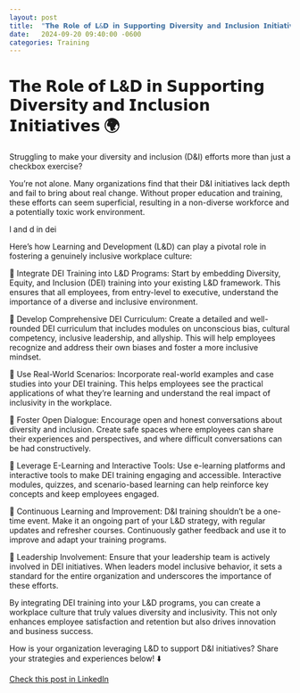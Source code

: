 ```yaml
---
layout: post
title:  "𝗧𝗵𝗲 𝗥𝗼𝗹𝗲 𝗼𝗳 𝗟&𝗗 𝗶𝗻 𝗦𝘂𝗽𝗽𝗼𝗿𝘁𝗶𝗻𝗴 𝗗𝗶𝘃𝗲𝗿𝘀𝗶𝘁𝘆 𝗮𝗻𝗱 𝗜𝗻𝗰𝗹𝘂𝘀𝗶𝗼𝗻 𝗜𝗻𝗶𝘁𝗶𝗮𝘁𝗶𝘃𝗲𝘀 🌍"
date:   2024-09-20 09:40:00 -0600
categories: Training
---
```


# 𝗧𝗵𝗲 𝗥𝗼𝗹𝗲 𝗼𝗳 𝗟&𝗗 𝗶𝗻 𝗦𝘂𝗽𝗽𝗼𝗿𝘁𝗶𝗻𝗴 𝗗𝗶𝘃𝗲𝗿𝘀𝗶𝘁𝘆 𝗮𝗻𝗱 𝗜𝗻𝗰𝗹𝘂𝘀𝗶𝗼𝗻 𝗜𝗻𝗶𝘁𝗶𝗮𝘁𝗶𝘃𝗲𝘀 🌍

Struggling to make your diversity and inclusion (D&I) efforts more than just a checkbox exercise?

You’re not alone. Many organizations find that their D&I initiatives lack depth and fail to bring about real change. Without proper education and training, these efforts can seem superficial, resulting in a non-diverse workforce and a potentially toxic work environment.

l and d in dei

Here’s how Learning and Development (L&D) can play a pivotal role in fostering a genuinely inclusive workplace culture:

📌 Integrate DEI Training into L&D Programs: Start by embedding Diversity, Equity, and Inclusion (DEI) training into your existing L&D framework. This ensures that all employees, from entry-level to executive, understand the importance of a diverse and inclusive environment.

📌 Develop Comprehensive DEI Curriculum: Create a detailed and well-rounded DEI curriculum that includes modules on unconscious bias, cultural competency, inclusive leadership, and allyship. This will help employees recognize and address their own biases and foster a more inclusive mindset.

📌 Use Real-World Scenarios: Incorporate real-world examples and case studies into your DEI training. This helps employees see the practical applications of what they’re learning and understand the real impact of inclusivity in the workplace.

📌 Foster Open Dialogue: Encourage open and honest conversations about diversity and inclusion. Create safe spaces where employees can share their experiences and perspectives, and where difficult conversations can be had constructively.

📌 Leverage E-Learning and Interactive Tools: Use e-learning platforms and interactive tools to make DEI training engaging and accessible. Interactive modules, quizzes, and scenario-based learning can help reinforce key concepts and keep employees engaged.

📌 Continuous Learning and Improvement: D&I training shouldn’t be a one-time event. Make it an ongoing part of your L&D strategy, with regular updates and refresher courses. Continuously gather feedback and use it to improve and adapt your training programs.

📌 Leadership Involvement: Ensure that your leadership team is actively involved in DEI initiatives. When leaders model inclusive behavior, it sets a standard for the entire organization and underscores the importance of these efforts.

By integrating DEI training into your L&D programs, you can create a workplace culture that truly values diversity and inclusivity. This not only enhances employee satisfaction and retention but also drives innovation and business success.

How is your organization leveraging L&D to support D&I initiatives? Share your strategies and experiences below! ⬇️

[Check this post in LinkedIn](https://www.linkedin.com/posts/xmorera_diversityandinclusion-learninganddevelopment-activity-7242890274895450112-v5Cv?utm_source=share&utm_medium=member_desktop)